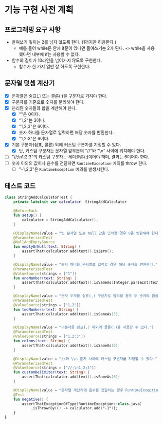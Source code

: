 # 기능 구현 사전 계획

## 프로그래밍 요구 사항
- 들여쓰기 깊이는 2를 넘지 않도록 한다. (1까지만 허용한다.)
  - 예를 들어 while문 안에 if문이 있다면 들여쓰기는 2가 된다. -> while을 사용했다면 내부에 if는 사용할 수 없다.
- 함수의 길이가 10라인을 넘어가지 않도록 구현한다.
  - 함수가 한 가지 일만 잘 하도록 구현한다.

## 문자열 덧셈 계산기

- [x] 문자열은 쉼표(,) 또는 콜론(:)을 구분자로 가져야 한다.
- [x] 구분자를 기준으로 숫자를 분리해야 한다.
- [x] 분리된 숫자들의 합을 계산해야 한다.
  - [x] ""은 0이다.
  - [x] "1,2"는 3이다.
  - [x] "1,2,3"은 6이다.
  - [x] 숫자 하나를 문자열로 입력하면 해당 숫자를 반환한다.
  - [x] "1,2:3"은 6이다.
- [x] 기본 구분자(쉼표, 콜론) 외에 커스텀 구분자를 지정할 수 있다.
  - [x] 단, 커스텀 구분자는 문자열 앞부분의 "//"와 "\n" 사이에 위치해야 한다.
- [ ] "//;\n1;2;3"의 커스텀 구분자는 세미콜론(;)이어야 하며, 결과는 6이어야 한다.
- [ ] 숫자 이외의 값이나 음수를 전달하면 `RuntimeException` 예외를 throw 한다.
  - [ ] "-1,2,3"은 `RuntimeException` 예외를 발생시킨다.

## 테스트 코드

```kotlin
class StringAddCalculatorTest {
    private lateinit var calculator: StringAddCalculator

    @BeforeEach
    fun setUp() {
        calculator = StringAddCalculator();
    }

    @DisplayName(value = "빈 문자열 또는 null 값을 입력할 경우 0을 반환해야 한다.")
    @ParameterizedTest
    @NullAndEmptySource
    fun emptyOrNull(text: String) {
        assertThat(calculator.add(text)).isZero();
    }

    @DisplayName(value = "숫자 하나를 문자열로 입력할 경우 해당 숫자를 반환한다.")
    @ParameterizedTest
    @ValueSource(strings = ["1"])
    fun oneNumber(text: String) {
        assertThat(calculator.add(text)).isSameAs(Integer.parseInt(text));
    }

    @DisplayName(value = "숫자 두개를 쉼표(,) 구분자로 입력할 경우 두 숫자의 합을 반환한다.")
    @ParameterizedTest
    @ValueSource(strings = ["1,2"])
    fun twoNumbers(text: String) {
        assertThat(calculator.add(text)).isSameAs(3);
    }

    @DisplayName(value = "구분자를 쉼표(,) 이외에 콜론(:)을 사용할 수 있다.")
    @ParameterizedTest
    @ValueSource(strings = ["1,2:3"])
    fun colons(text: String) {
        assertThat(calculator.add(text)).isSameAs(6);
    }

    @DisplayName(value = "//와 \\n 문자 사이에 커스텀 구분자를 지정할 수 있다.")
    @ParameterizedTest
    @ValueSource(strings = ["//;\n1;2;3"])
    fun customDelimiter(text: String) {
        assertThat(calculator.add(text)).isSameAs(6);
    }

    @DisplayName(value = "문자열 계산기에 음수를 전달하는 경우 RuntimeException 예외 처리를 한다.")
    @Test
    fun negative() {
        assertThatExceptionOfType(RuntimeException::class.java)
            .isThrownBy(() -> calculator.add("-1"));
    }
}
```

